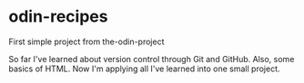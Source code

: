 # odin-recipes
First simple project from the-odin-project

So far I've learned about version control through Git and GitHub.
Also, some basics of HTML.
Now I'm applying all I've learned into one small project.